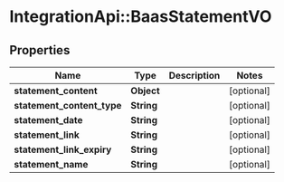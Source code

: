 # IntegrationApi::BaasStatementVO

## Properties
Name | Type | Description | Notes
------------ | ------------- | ------------- | -------------
**statement_content** | **Object** |  | [optional] 
**statement_content_type** | **String** |  | [optional] 
**statement_date** | **String** |  | [optional] 
**statement_link** | **String** |  | [optional] 
**statement_link_expiry** | **String** |  | [optional] 
**statement_name** | **String** |  | [optional] 


